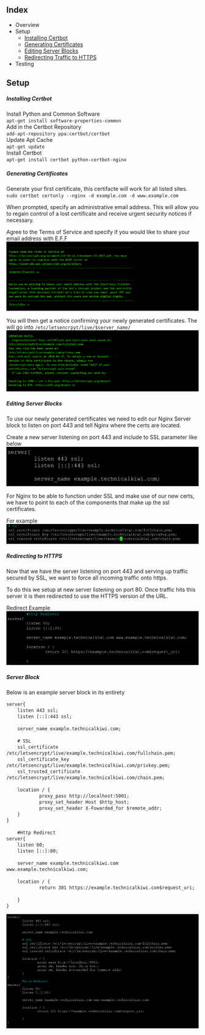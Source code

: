 ## Index

- Overview
- Setup
  - [Installing Certbot](#installing-certbot)
  - [Generating Certificates](#generating-certificates)
  - [Editing Server Blocks](#editing-server-blocks)
  - [Redirecting Traffic to HTTPS](#redirecting-to-https)
- Testing

## Setup

##### Installing Certbot

Install Python and Common Software  
`apt-get install software-properties-common`  
Add in the Certbot Repository  
`add-apt-repository ppa:certbot/certbot`  
Update Apt Cache  
`apt-get update`  
Install Certbot  
`apt-get install certbot python-certbot-nginx` 

##### Generating Certificates  

Generate your first certificate, this certifacte will work for all listed sites.  
`sudo certbot certonly --nginx -d example.com -d www.example.com`

When prompted, specify an administrative email address. This will allow you to regain control of a lost certificate and receive urgent security notices if necessary. 

Agree to the Terms of Service and specify if you would like to share your email address with E.F.F 
![Certbot t&cs](/images/certbot_run.png)

You will then get a notice confirming your newly generated certificates. 
The will go into `/etc/letsencrpyt/live/$server_name/` 
![Certbot certs](/images/certbot_cert.png)


##### Editing Server Blocks

To use our newly generated certificates we need to edit our Nginx Server block to listen on port 443 and tell Nginx where the certs are located.  

Create a new server listening on port 443 and include to SSL parameter like below
![Listen on 443](/images/listen_443.png)


For Nginx to be able to function under SSL and make use of our new certs, we have to point to each of the components that make up the ssl certificates.  

For example 
![SSL Config](/images/ssl_config.png)


##### Redirecting to HTTPS
Now that we have the server listening on port 443 and serving up traffic secured by SSL, we want to force all incoming traffic onto https.

To do this we setup at new server listening on port 80.
Once traffic hits this server it is then redirected to use the HTTPS version of the URL.

Redirect Example
![HTTPS Redirect](/images/https_redirect.png)


##### Server Block
Below is an example server block in its entirety

    server{  
        listen 443 ssl;  
        listen [::]:443 ssl;  

        server_name example.technicalkiwi.com;

        # SSL
        ssl_certificate /etc/letsencrypt/live/example.technicalkiwi.com/fullchain.pem;
        ssl_certificate_key /etc/letsencrypt/live/example.technicalkiwi.com/privkey.pem;
        ssl_trusted_certificate /etc/letsencrypt/live/example.technicalkiwi.com/chain.pem;

        location / {
                proxy_pass http://localhost:5001;
                proxy_set_header Host $http_host;
                proxy_set_header X-Fowarded_for $remote_addr;
        }  
    }  

        #Http Redirect  
    server{  
        listen 80;  
        listen [::]:80;

        server_name example.technicalkiwi.com www.example.technicalkiwi.com;

        location / {
                return 301 https://example.technicalkiwi.com$request_uri;

        }
    }


![SSL Server Block](/images/ssl_serverblock.png)